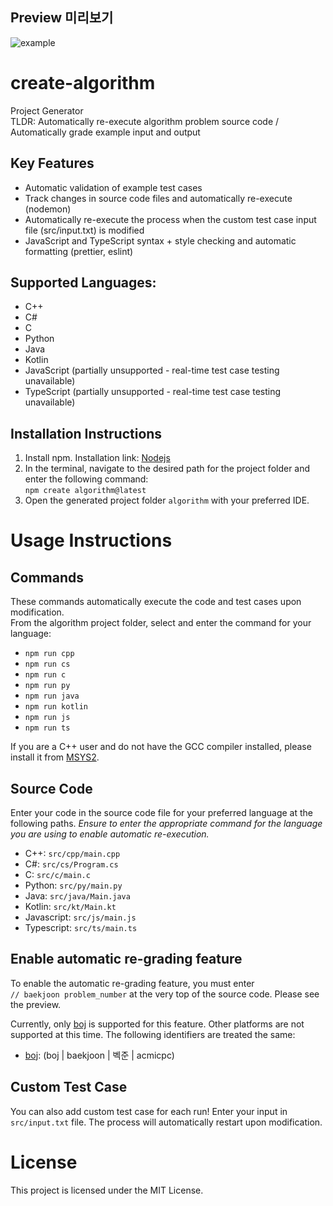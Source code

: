 ## Preview 미리보기
![example](https://github.com/user-attachments/assets/480b41b1-ac1f-48a4-900b-a863109e478d)

# create-algorithm
Project Generator  
TLDR: Automatically re-execute algorithm problem source code / Automatically grade example input and output

## Key Features
- Automatic validation of example test cases
- Track changes in source code files and automatically re-execute (nodemon)
- Automatically re-execute the process when the custom test case input file (src/input.txt) is modified
- JavaScript and TypeScript syntax + style checking and automatic formatting (prettier, eslint)
  
## Supported Languages:
- C++
- C#
- C
- Python
- Java
- Kotlin
- JavaScript (partially unsupported - real-time test case testing unavailable)
- TypeScript (partially unsupported - real-time test case testing unavailable)

## Installation Instructions
1. Install npm. Installation link: [Nodejs](https://nodejs.org/en)
2. In the terminal, navigate to the desired path for the project folder and enter the following command:  
`npm create algorithm@latest`
3. Open the generated project folder `algorithm` with your preferred IDE.

# Usage Instructions
## Commands
These commands automatically execute the code and test cases upon modification.  
From the algorithm project folder, select and enter the command for your language:
- `npm run cpp`
- `npm run cs`
- `npm run c`
- `npm run py`
- `npm run java`
- `npm run kotlin`
- `npm run js`
- `npm run ts`

If you are a C++ user and do not have the GCC compiler installed, please install it from [MSYS2](https://www.msys2.org/).
 
## Source Code
Enter your code in the source code file for your preferred language at the following paths.
_Ensure to enter the appropriate command for the language you are using to enable automatic re-execution._
- C++: `src/cpp/main.cpp`
- C#: `src/cs/Program.cs`
- C: `src/c/main.c`
- Python: `src/py/main.py`
- Java: `src/java/Main.java`
- Kotlin: `src/kt/Main.kt`
- Javascript: `src/js/main.js`
- Typescript: `src/ts/main.ts`

## Enable automatic re-grading feature
To enable the automatic re-grading feature, you must enter  
`// baekjoon problem_number` at the very top of the source code. Please see the preview.  

Currently, only [boj](https://www.acmicpc.net/) is supported for this feature. Other platforms are not supported at this time. The following identifiers are treated the same:
- [boj](https://www.acmicpc.net/): (boj | baekjoon | 벡준 | acmicpc)

## Custom Test Case
You can also add custom test case for each run! Enter your input in `src/input.txt` file. The process will automatically restart upon modification.

# License
This project is licensed under the MIT License.
